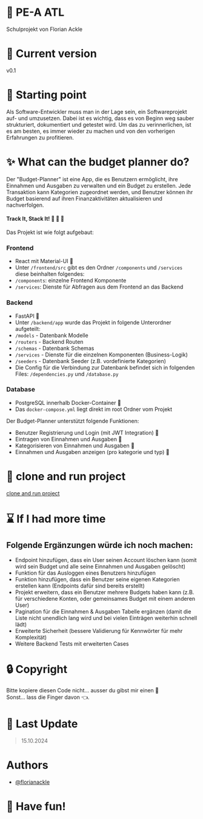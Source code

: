 # :page_facing_up: PE-A ATL

Schulprojekt von Florian Ackle

# :bookmark: Current version

v0.1

# :construction_worker: Starting point

Als Software-Entwickler muss man in der Lage sein, ein Softwareprojekt auf- und umzusetzen. Dabei ist es wichtig, dass es von Beginn weg sauber strukturiert, dokumentiert und getestet wird. Um das zu verinnerlichen, ist es am besten, es immer wieder zu machen und von den vorherigen Erfahrungen zu profitieren.

# :sparkles: What can the budget planner do?

Der "Budget-Planner" ist eine App, die es Benutzern ermöglicht, ihre Einnahmen und Ausgaben zu verwalten und ein Budget zu erstellen. 
Jede Transaktion kann Kategorien zugeordnet werden, und Benutzer können ihr Budget basierend auf ihren Finanzaktivitäten aktualisieren und nachverfolgen.

#### Track It, Stack It! :money_with_wings: :money_with_wings: :money_with_wings:

Das Projekt ist wie folgt aufgebaut:
### Frontend
- React mit Material-UI :lipstick:
- Unter ```/frontend/src``` gibt es den Ordner ```/components``` und ```/services``` diese beinhalten folgendes:
- ```/components```: einzelne Frontend Komponente
- ```/services```: Dienste für Abfragen aus dem Frontend an das Backend 

### Backend
- FastAPI :rocket:
- Unter ```/backend/app``` wurde das Projekt in folgende Unterordner aufgeteilt:
- ```/models``` - Datenbank Modelle
- ```/routers``` - Backend Routen
- ```/schemas``` - Datenbank Schemas
- ```/services``` - Dienste für die einzelnen Komponenten (Business-Logik)
- ```/seeders``` - Datenbank Seeder (z.B. vordefinierte Kategorien)
- Die Config für die Verbindung zur Datenbank befindet sich in folgenden Files: ```/dependencies.py``` und ```/database.py```

### Database
- PostgreSQL innerhalb Docker-Container :whale2:
- Das ```docker-compose.yml``` liegt direkt im root Ordner vom Projekt

Der Budget-Planner unterstützt folgende Funktionen:
- Benutzer Registrierung und Login (mit JWT Integration) :closed_lock_with_key:
- Eintragen von Einnahmen und Ausgaben :money_with_wings:
- Kategorisieren von Einnahmen und Ausgaben :bookmark:
- Einnahmen und Ausgaben anzeigen (pro kategorie und typ) :scroll:

# :rocket: clone and run project
[clone and run project](knowledgebase/CLONE-PROJECT.md)

# :hourglass: If I had more time

## Folgende Ergänzungen würde ich noch machen:
- Endpoint hinzufügen, dass ein User seinen Account löschen kann (somit wird sein Budget und alle seine Einnahmen und Ausgaben gelöscht)
- Funktion für das Ausloggen eines Benutzers hinzufügen
- Funktion hinzufügen, dass ein Benutzer seine eigenen Kategorien erstellen kann (Endpoints dafür sind bereits erstellt)
- Projekt erweitern, dass ein Benutzer mehrere Budgets haben kann (z.B. für verschiedene Konten, oder gemeinsames Budget mit einem anderen User)
- Pagination für die Einnahmen & Ausgaben Tabelle ergänzen (damit die Liste nicht unendlich lang wird und bei vielen Einträgen weiterhin schnell lädt)
- Erweiterte Sicherheit (bessere Validierung für Kennwörter für mehr Komplexität)
- Weitere Backend Tests mit erweiterten Cases

# :lock: Copyright

Bitte kopiere diesen Code nicht... ausser du gibst mir einen :cookie:
</br>
Sonst... lass die Finger davon :point_left:.

# :date: Last Update

> 15.10.2024

# Authors

- [@florianackle](https://www.github.com/florianackle)

# :tada: Have fun!